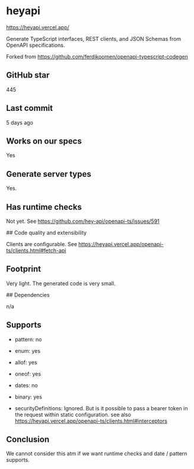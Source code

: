 # heyapi

https://heyapi.vercel.app/

Generate TypeScript interfaces, REST clients, and JSON Schemas from OpenAPI specifications.

Forked from https://github.com/ferdikoomen/openapi-typescript-codegen

## GitHub star

445

## Last commit

5 days ago

## Works on our specs

Yes

## Generate server types

Yes.

## Has runtime checks

Not yet. See https://github.com/hey-api/openapi-ts/issues/591

## Code quality and extensibility

Clients are configurable. See https://heyapi.vercel.app/openapi-ts/clients.html#fetch-api

## Footprint

Very light. The generated code is very small.

## Dependencies

n/a

## Supports

- pattern: no

- enum: yes

- allof: yes

- oneof: yes

- dates: no

- binary: yes

- securityDefinitions: Ignored. But is it possible to pass a bearer token in the request within static configuration.
  see also https://heyapi.vercel.app/openapi-ts/clients.html#interceptors

## Conclusion

We cannot consider this atm if we want runtime checks and date / pattern supports.
